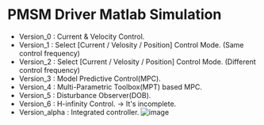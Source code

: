 # PMSM Driver Matlab Simulation
- Version_0 : Current & Velocity Control.
- Version_1 : Select [Current / Velosity / Position] Control Mode. (Same control frequency)
- Version_2 : Select [Current / Velosity / Position] Control Mode. (Different control frequency)
- Version_3 : Model Predictive Control(MPC).
- Version_4 : Multi-Parametric Toolbox(MPT) based MPC.
- Version_5 : Disturbance Observer(DOB).
- Version_6 : H-infinity Control. -> It's incomplete.
- Version_alpha : Integrated controller.
![image](https://user-images.githubusercontent.com/75024315/144813547-4a2d258c-d9c9-46fe-a7e1-6ddf4a624b18.png)
